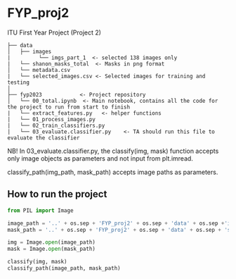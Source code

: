 # FYP_proj2
ITU First Year Project (Project 2)

```
├── data
│   ├── images
|         └── imgs_part_1  <- selected 138 images only
|   └── shanon_masks_total  <- Masks in png format      
│   └── metadata.csv   
|   └── selected_images.csv <- Selected images for training and testing
│
├── fyp2023            <- Project repository
│   └── 00_total.ipynb  <- Main notebook, contains all the code for the project to run from start to finish
|   └── extract_features.py   <- helper functions
|   └── 01_process_images.py
|   └── 02_train_classifiers.py
|   └── 03_evaluate.classifier.py    <- TA should run this file to evaluate the classifier
```

NB! In 03_evaluate.classifier.py, the classify(img, mask) function accepts only image objects as parameters and not input from plt.imread.

classify_path(img_path, mask_path) accepts image paths as parameters.

## How to run the project
```python
from PIL import Image

image_path = '..' + os.sep + 'FYP_proj2' + os.sep + 'data' + os.sep +'images_resized' + os.sep + 'PAT_710_1330_243.PNG'
mask_path = '..' + os.sep + 'FYP_proj2' + os.sep + 'data' + os.sep + 'shanon_masks_total' + os.sep + 'PAT_710_1330_243.PNG'

img = Image.open(image_path)
mask = Image.open(mask_path)

classify(img, mask)
classify_path(image_path, mask_path)
```
